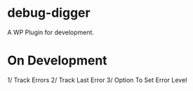 # debug-digger
A WP Plugin for development.

# On Development
1/ Track Errors
2/ Track Last Error
3/ Option To Set Error Level
